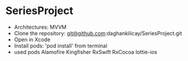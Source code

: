 # SeriesProject
- Architectures: MVVM
- Clone the repository: git@github.com:daghankilicay/SeriesProject.git
- Open in Xcode
- Install pods: 'pod install' from terminal
- used pods
Alamofire
Kingfisher
RxSwift
RxCocoa
lottie-ios
